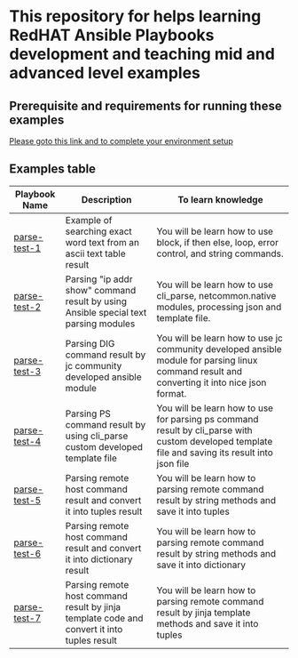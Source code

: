 # This repository for helps learning RedHAT Ansible Playbooks development and teaching mid and advanced level examples

## Prerequisite and requirements for running these examples

[Please goto this link and to complete your environment setup](https://github.com/baasandorj/playbooks/blob/master/text_parsemodule_utils/README.md)

## Examples table

|Playbook Name|Description|To learn knowledge|
|---|---|---|
|[parse-test-1](https://github.com/baasandorj/playbooks/blob/master/text_parseparse-test-1.yaml)|Example of searching exact word text from an ascii text table result|You will be learn how to use block, if then else, loop, error control, and string commands.|
|[parse-test-2](https://github.com/baasandorj/playbooks/blob/master/text_parseparse-test-2.yaml)|Parsing "ip addr show" command result by using Ansible special text parsing modules|You will be learn how to use cli_parse, netcommon.native modules, processing json and template file.|
|[parse-test-3](https://github.com/baasandorj/playbooks/blob/master/text_parseparse-test-3.yaml)|Parsing DIG command result by jc community developed ansible module|You will be learn how to use jc community developed ansible module for parsing linux command result and converting it into nice json format.|
|[parse-test-4](https://github.com/baasandorj/playbooks/blob/master/text_parseparse-test-4.yaml)|Parsing PS command result by using cli_parse custom developed template file|You will be learn how to use for parsing ps command result by cli_parse with custom developed template file and saving its result into json file|
|[parse-test-5](https://github.com/baasandorj/playbooks/blob/master/text_parseparse-test-5.yaml)|Parsing remote host command result and convert it into tuples result|You will be learn how to parsing remote command result by string methods and save it into tuples|
|[parse-test-6](https://github.com/baasandorj/playbooks/blob/master/text_parseparse-test-6.yaml)|Parsing remote host command result and convert it into dictionary result|You will be learn how to parsing remote command result by string methods and save it into dictionary|
|[parse-test-7](https://github.com/baasandorj/playbooks/blob/master/text_parseparse-test-7.yaml)|Parsing remote host command result by jinja template code and convert it into tuples result|You will be learn how to parsing remote command result by jinja template methods and save it into tuples|
